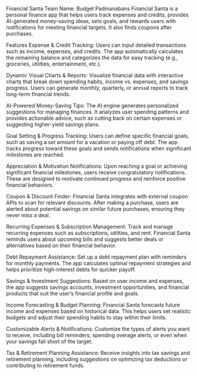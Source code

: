 Financial Santa
Team Name: Budget Padmanabans
Financial Santa is a personal finance app that helps users track expenses and credits, provides AI-generated money-saving ideas, sets goals, and rewards users with notifications for meeting financial targets. It also finds coupons after purchases.

Features
Expense & Credit Tracking:
Users can input detailed transactions such as income, expenses, and credits. The app automatically calculates the remaining balance and categorizes the data for easy tracking (e.g., groceries, utilities, entertainment, etc.).

Dynamic Visual Charts & Reports:
Visualize financial data with interactive charts that break down spending habits, income vs. expenses, and savings progress. Users can generate monthly, quarterly, or annual reports to track long-term financial trends.

AI-Powered Money-Saving Tips:
The AI engine generates personalized suggestions for managing finances. It analyzes user spending patterns and provides actionable advice, such as cutting back on certain expenses or suggesting higher-yield savings plans.

Goal Setting & Progress Tracking:
Users can define specific financial goals, such as saving a set amount for a vacation or paying off debt. The app tracks progress toward these goals and sends notifications when significant milestones are reached.

Appreciation & Motivation Notifications:
Upon reaching a goal or achieving significant financial milestones, users receive congratulatory notifications. These are designed to motivate continued progress and reinforce positive financial behaviors.

Coupon & Discount Finder:
Financial Santa integrates with external coupon APIs to scan for relevant discounts. After making a purchase, users are alerted about potential savings on similar future purchases, ensuring they never miss a deal.

Recurring Expenses & Subscription Management:
Track and manage recurring expenses such as subscriptions, utilities, and rent. Financial Santa reminds users about upcoming bills and suggests better deals or alternatives based on their financial behavior.

Debt Repayment Assistance:
Set up a debt repayment plan with reminders for monthly payments. The app calculates optimal repayment strategies and helps prioritize high-interest debts for quicker payoff.

Savings & Investment Suggestions:
Based on user income and expenses, the app suggests savings accounts, investment opportunities, and financial products that suit the user’s financial profile and goals.

Income Forecasting & Budget Planning:
Financial Santa forecasts future income and expenses based on historical data. This helps users set realistic budgets and adjust their spending habits to stay within their limits.

Customizable Alerts & Notifications:
Customize the types of alerts you want to receive, including bill reminders, spending overage alerts, or even when your savings fall short of the target.

Tax & Retirement Planning Assistance:
Receive insights into tax savings and retirement planning, including suggestions on optimizing tax deductions or contributing to retirement funds.
